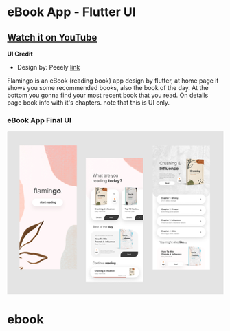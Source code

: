 # eBook App - Flutter UI

## [Watch it on YouTube](https://youtu.be/ACdraZRANaU)

<!-- **Packages we are using:**

- flutter_svg: [link](https://pub.dev/packages/flutter_svg) -->

<!-- **Fonts**

- Poppins [link](https://fonts.google.com/specimen/Poppins) -->

**UI Credit**

- Design by: Peeely [link](https://www.uplabs.com/posts/free-book-reading-app)

Flamingo is an eBook (reading book) app design by flutter, at home page it shows you some recommended books, also the book of the day. At the bottom you gonna find your most recent book that you read. On details page book info with it's chapters. note that this is UI only.

### eBook App Final UI

![App UI](/attachment.png)
# ebook
